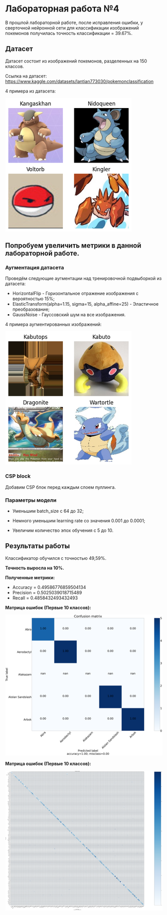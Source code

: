 # Лабораторная работа №4

В прошлой лабораторной работе, после исправления ошибки, у сверточной нейронной сети для классификации изображений покемонов получилась точность классификации = 39.67%.

## Датасет

Датасет состоит из изображений покемонов, разделенных на 150 классов.

Ссылка на датасет: https://www.kaggle.com/datasets/lantian773030/pokemonclassification

4 примера из датасета:

![dataset_preview](/test_preview.png)

## Попробуем увеличить метрики в данной лабораторной работе.

### Аугментация датасета

Проведём следующие аугментации над тренировочной подвыборкой из датасета:

- HorizontalFlip - Горизонтальное отражение изображения с вероятностью 15%;
- ElasticTransform(alpha=1.15, sigma=15, alpha_affine=25) - Эластичное преобразование;
- GaussNoise - Гауссовский шум на все изображения.

4 примера аугментированных изображений:

![dataset_preview](/Augmented_preview.png)

### CSP block

Добавим CSP блок перед каждым слоем пуллинга.

### Параметры модели

- Уменьшим batch_size с 64 до 32;

- Немного уменьшим learning rate со значения 0.001 до 0.0001;

- Увеличим количество эпох обучения с 5 до 10.

## Результаты работы

Классификатор обучился с точностью 49,59%.

**Точность выросла на 10%.**

**Полученные метрики:**

- Accuracy = 0.49586776859504134 
- Precision = 0.5025039018715489 
- Recall = 0.4858432493432493

**Матрица ошибок (Первые 10 классов):**

![dataset_preview](/confusion_10.png)

**Матрица ошибок (Первые 10 классов):**

![dataset_preview](/full_confusion.png)
